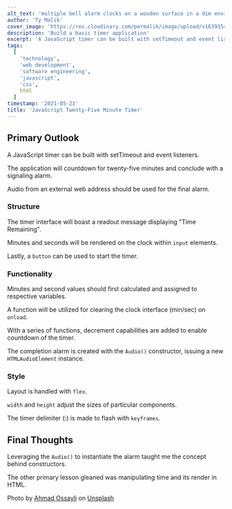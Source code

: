 ```yaml
---
alt_text: 'multiple bell alarm clocks on a wooden surface in a dim environment'
author: 'Ty Malik'
cover_image: 'https://res.cloudinary.com/permalik/image/upload/v1639354153/article_0005_js_twentyfive_timer.jpg'
description: 'Build a basic timer application'
excerpt: 'A JavaScript timer can be built with setTimeout and event listeners.'
tags:
  [
    'technology',
    'web development',
    'software engineering',
    'javascript',
    'css',
    html
  ]
timestamp: '2021-05-23'
title: 'JavaScript Twenty-Five Minute Timer'
---
```


## Primary Outlook

A JavaScript timer can be built with setTimeout and event listeners.

The application will countdown for twenty-five minutes and conclude with a signaling alarm.

Audio from an external web address should be used for the final alarm.

### Structure

The timer interface will boast a readout message displaying "Time Remaining".

Minutes and seconds will be rendered on the clock within `input` elements.

Lastly, a `button` can be used to start the timer.

### Functionality

Minutes and second values should first calculated and assigned to respective variables.

A function will be utilized for clearing the clock interface (min/sec) on `onload`.

With a series of functions, decrement capabilities are added to enable countdown of the timer.

The completion alarm is created with the `Audio()` constructor, issuing a new `HTMLAudioElement` instance.

### Style

Layout is handled with `flex`.

`width` and `height` adjust the sizes of particular components.

The timer delimiter (:) is made to flash with `keyframes`.

## Final Thoughts

Leveraging the `Audio()` to instantiate the alarm taught me the concept behind constructors.

The other primary lesson gleaned was manipulating time and its render in HTML.

Photo by <a href="https://unsplash.com/@ahmadossayli?utm_source=unsplash&utm_medium=referral&utm_content=creditCopyText">Ahmad Ossayli</a> on <a href="https://unsplash.com/s/photos/timer?utm_source=unsplash&utm_medium=referral&utm_content=creditCopyText">Unsplash</a>
